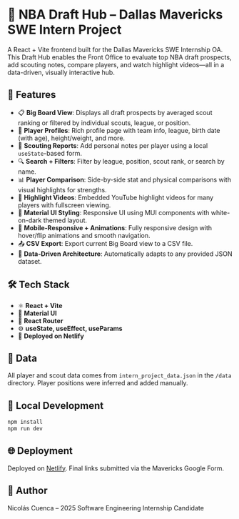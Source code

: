 # 🏀 NBA Draft Hub – Dallas Mavericks SWE Intern Project

A React + Vite frontend built for the Dallas Mavericks SWE Internship OA. This Draft Hub enables the Front Office to evaluate top NBA draft prospects, add scouting notes, compare players, and watch highlight videos—all in a data-driven, visually interactive hub.

## 🚀 Features

- 📋 **Big Board View**: Displays all draft prospects by averaged scout ranking or filtered by individual scouts, league, or position.
- 👤 **Player Profiles**: Rich profile page with team info, league, birth date (with age), height/weight, and more.
- 🧠 **Scouting Reports**: Add personal notes per player using a local `useState`-based form.
- 🔍 **Search + Filters**: Filter by league, position, scout rank, or search by name.
- 📊 **Player Comparison**: Side-by-side stat and physical comparisons with visual highlights for strengths.
- 🎥 **Highlight Videos**: Embedded YouTube highlight videos for many players with fullscreen viewing.
- 🎨 **Material UI Styling**: Responsive UI using MUI components with white-on-dark themed layout.
- 🧪 **Mobile-Responsive + Animations**: Fully responsive design with hover/flip animations and smooth navigation.
- 📤 **CSV Export**: Export current Big Board view to a CSV file.
- 🧠 **Data-Driven Architecture**: Automatically adapts to any provided JSON dataset.

## 🛠️ Tech Stack

- ⚛️ **React + Vite**
- 🎨 **Material UI**
- 🧭 **React Router**
- ⚙️ **useState, useEffect, useParams**
- 🚀 **Deployed on Netlify**

## 📂 Data

All player and scout data comes from `intern_project_data.json` in the `/data` directory. Player positions were inferred and added manually.

## 🧪 Local Development

```bash
npm install
npm run dev
```

## 🌐 Deployment

Deployed on [Netlify](https://cuenca-nba-draft-hub.netlify.app/). Final links submitted via the Mavericks Google Form.

## 👤 Author

Nicolás Cuenca – 2025 Software Engineering Internship Candidate